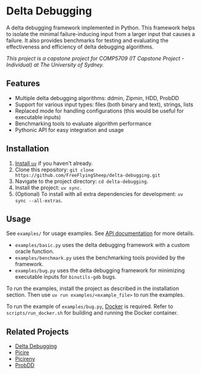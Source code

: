 # Delta Debugging

A delta debugging framework implemented in Python.
This framework helps to isolate the minimal failure-inducing input from a larger input that causes a failure.
It also provides benchmarks for testing and evaluating the effectiveness and efficiency of delta debugging algorithms.

*This project is a capstone project for COMP5709 (IT Capstone Project - Individual) at The University of Sydney.*

## Features

- Multiple delta debugging algorithms: ddmin, Zipmin, HDD, ProbDD
- Support for various input types: files (both binary and text), strings, lists
- Replaced mode for handling configurations (this would be useful for executable inputs)
- Benchmarking tools to evaluate algorithm performance
- Pythonic API for easy integration and usage

## Installation

1. [Install `uv`](https://docs.astral.sh/uv/getting-started/installation/) if you haven't already.
2. Clone this repository: `git clone https://github.com/FreeFlyingSheep/delta-debugging.git`
3. Navigate to the project directory: `cd delta-debugging`.
4. Install the project: `uv sync`.
5. (Optional) To install with all extra dependencies for development: `uv sync --all-extras`.

## Usage

See `examples/` for usage examples.
See [API documentation](https://FreeFlyingSheep.github.io/delta-debugging) for more details.

- `examples/basic.py` uses the delta debugging framework with a custom oracle function.
- `examples/benchmark.py` uses the benchmarking tools provided by the framework.
- `examples/bug.py` uses the delta debugging framework for minimizing executable inputs for `binutils-gdb` bugs.

To run the examples, install the project as described in the installation section.
Then use `uv run examples/<example_file>` to run the examples.

To run the example of `examples/bug.py`, [Docker](https://www.docker.com/) is required.
Refer to `scripts/run_docker.sh` for building and running the Docker container.

## Related Projects

- [Delta Debugging](https://github.com/grimm-co/delta-debugging)
- [Picire](https://github.com/renatahodovan/picire)
- [Picireny](https://github.com/renatahodovan/picireny)
- [ProbDD](https://github.com/Amocy-Wang/ProbDD)
